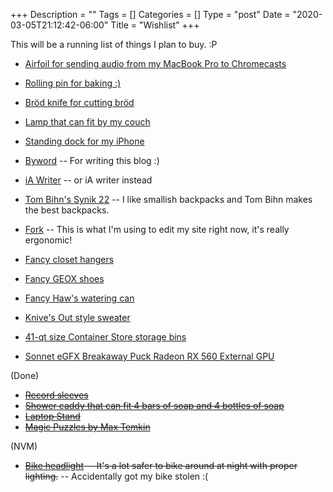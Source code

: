 +++
Description = ""
Tags = []
Categories = []
Type = "post"
Date = "2020-03-05T21:12:42-06:00"
Title = "Wishlist"
+++

This will be a running list of things I plan to buy. :P

- [Airfoil for sending audio from my MacBook Pro to Chromecasts](https://rogueamoeba.com/airfoil/mac/buy.php)
- [Rolling pin for baking :)](https://www.whetstonewoodenware.com/store/p31/french_rolling_pins.html)
- [Bröd knife for cutting bröd](https://www.nytimes.com/wirecutter/out/link/14084/40311/4/56340?merchant=Amazon)
- [Lamp that can fit by my couch](https://www.target.com/p/valencia-led-floor-lamp-brass-includes-energy-efficient-light-bulb-project-62-8482/-/A-54550861#)
- [Standing dock for my iPhone](https://www.amazon.com/dp/B01LD85OH6)
- [Byword](https://www.bywordapp.com/) -- For writing this blog :)
- [iA Writer](https://ia.net/writer) -- or iA writer instead
- [Tom Bihn's Synik 22](https://www.tombihn.com/collections/backpacks/products/synik-22) -- I like smallish backpacks and Tom Bihn makes the best backpacks.
- [Fork](https://fork.dev/) -- This is what I'm using to edit my site right now, it's really ergonomic!
- [Fancy closet hangers](https://www.amazon.com/dp/B000OSJMSE/)

- [Fancy GEOX shoes](https://www.geox.com/en-US/man/)
- [Fancy Haw's watering can](https://haws.co.uk/)
- [Knive's Out style sweater](https://www.blarney.com/irish-shop/mens-supersoft-plaited-cable-crew-neck-sweater/)
- [41-qt size Container Store storage bins](https://www.containerstore.com/s/clear-weathertight-totes/d?productId=10026213&cid=af%3Agen&ranMID=37353&ranEAID=7m8EnekPF5E&ranSiteID=7m8EnekPF5E-r54gyqZckxZ0kDgQF6hTyQ)
- [Sonnet eGFX Breakaway Puck Radeon RX 560 External GPU](https://www.sonnettech.com/product/egfx-breakaway-puck560/overview.html)

(Done)

- ~~[Record sleeves](https://www.amazon.com/dp/B07CYKRVRW)~~
- ~~[Shower caddy that can fit 4 bars of soap and 4 bottles of soap](https://www.amazon.com/InterDesign-Hanging-Shower-Shampoo-Conditioner/dp/B003OBY5NU/)~~
- ~~[Laptop Stand](https://thewirecutter.com/reviews/best-laptop-stands/)~~
- ~~[Magic Puzzles by Max Temkin](https://www.kickstarter.com/projects/maxtemkin/magic-puzzles/)~~

(NVM)

- ~~[Bike headlight](https://thewirecutter.com/reviews/best-commuter-bike-lights/) -- It's a lot safer to bike around at night with proper lighting.~~ -- Accidentally got my bike stolen :(
